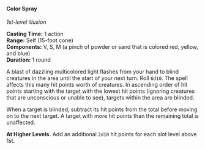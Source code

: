 #### Color Spray
<!-- TODO Check and tag this spell -->
<!-- markdownlint-disable-next-line no-emphasis-as-heading -->
_1st-level illusion_

**Casting Time:** 1 action \
**Range:** Self (15-foot cone) \
**Components:** V, S, M (a pinch of powder or sand that is colored red, yellow, and blue) \
**Duration:** 1 round

A blast of dazzling multicolored light flashes from your hand to blind creatures in the area until the start of your next turn.
Roll `6d10`.
The spell affects this many hit points worth of creatures.
In ascending order of hit points starting with the target with the lowest hit points (ignoring creatures that are unconscious or unable to see), targets within the area are blinded.

When a target is blinded, subtract its hit points from the total before moving on to the next target.
A target with more hit points than the remaining total is unaffected.

**At Higher Levels.**
Add an additional `2d10` hit points for each slot level above 1st.
